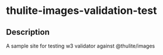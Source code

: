 # thulite-images-validation-test

## Description

A sample site for testing w3 validator against @thulite/images

